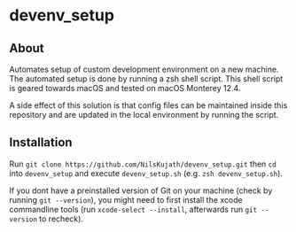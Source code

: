 # devenv_setup

## About

Automates setup of custom development environment on a new machine.
The automated setup is done by running a zsh shell script.
This shell script is geared towards macOS and tested on macOS Monterey 12.4.

A side effect of this solution is that config files can be maintained inside this repository and are updated in the local environment by running the script.

## Installation
Run `git clone https://github.com/NilsKujath/devenv_setup.git` then `cd` into `devenv_setup` and execute `devenv_setup.sh` (e.g. `zsh devenv_setup.sh`).

If you dont have a preinstalled version of Git on your machine (check by running `git --version`),
you might need to first install the xcode commandline tools (run `xcode-select --install`, afterwards run `git --version` to recheck).

